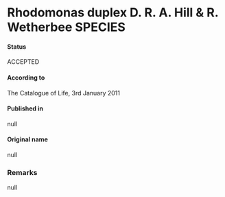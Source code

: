 Rhodomonas duplex D. R. A. Hill & R. Wetherbee SPECIES
=======

#### Status
ACCEPTED

#### According to
The Catalogue of Life, 3rd January 2011

#### Published in
null

#### Original name
null

### Remarks
null